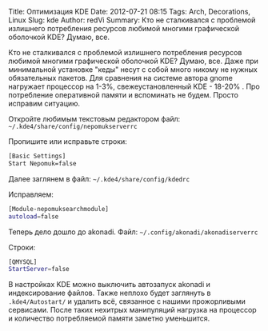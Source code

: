 Title: Оптимизация KDE
Date: 2012-07-21 08:15
Tags: Arch, Decorations, Linux
Slug: kde
Author: redVi
Summary: Кто не сталкивался с проблемой излишнего потребления ресурсов любимой многими графической оболочкой KDE? Думаю, все.

Кто не сталкивался с проблемой излишнего потребления ресурсов любимой многими графической оболочкой KDE? Думаю, все. Даже при минимальной установке "кеды" несут с собой много  никому не нужных  обязательных пакетов. Для сравнения на системе автора gnome нагружает процессор на 1-3%, свежеустановленный KDE - 18-20% . Про потребление оперативной памяти и вспоминать не будем. Просто исправим ситуацию.


Откройте любимым текстовым редактором файл: `~/.kde4/share/config/nepomukserverrc`

Пропишите или исправьте строки:

```sh
[Basic Settings]
Start Nepomuk=false
```

Далее заглянем в файл: `~/.kde4/share/config/kdedrc`

Исправляем:

```sh
[Module-nepomuksearchmodule]
autoload=false
```

Теперь дело дошло до akonadi. Файл: `~/.config/akonadi/akonadiserverrc`

Строки:

```sh
[QMYSQL]
StartServer=false
```

В настройках KDE можно выключить автозапуск akonadi и индексирование файлов. Также неплохо будет заглянуть в `.kde4/Autostart/` и удалить всё, связанное с нашими прожорливыми сервисами. После таких нехитрых манипуляций нагрузка на процессор и количество потребляемой памяти заметно уменьшится.
